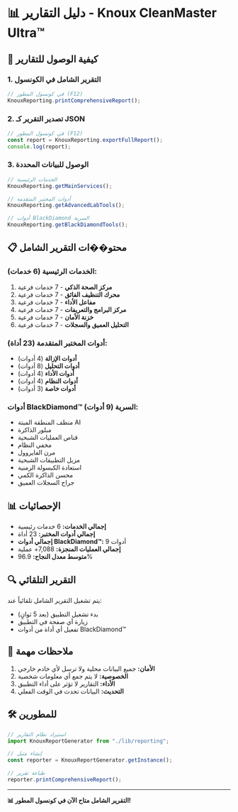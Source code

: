 # 📊 دليل التقارير - Knoux CleanMaster Ultra™

## 🚀 كيفية الوصول للتقارير

### 1. التقرير الشامل في الكونسول

```javascript
// في كونسول المطور (F12)
KnouxReporting.printComprehensiveReport();
```

### 2. تصدير التقرير كـ JSON

```javascript
// في كونسول المطور (F12)
const report = KnouxReporting.exportFullReport();
console.log(report);
```

### 3. الوصول للبيانات المحددة

```javascript
// الخدمات الرئيسية
KnouxReporting.getMainServices();

// أدوات المختبر المتقدمة
KnouxReporting.getAdvancedLabTools();

// أدوات BlackDiamond السرية
KnouxReporting.getBlackDiamondTools();
```

## 📋 محتو��ات التقرير الشامل

### الخدمات الرئيسية (6 خدمات):

1. **مركز الصحة الذكي** - 7 خدمات فرعية
2. **محرك التنظيف الفائق** - 7 خدمات فرعية
3. **مفاعل الأداء** - 7 خدمات فرعية
4. **مركز البرامج والتعريفات** - 7 خدمات فرعية
5. **خزنة الأمان** - 7 خدمات فرعية
6. **التحليل العميق والسجلات** - 7 خدمات فرعية

### أدوات المختبر المتقدمة (23 أداة):

- **أدوات الإزالة** (4 أدوات)
- **أدوات التحليل** (8 أدوات)
- **أدوات الأداء** (4 أدوات)
- **أدوات النظام** (4 أدوات)
- **أدوات خاصة** (3 أدوات)

### أدوات BlackDiamond™ السرية (9 أدوات):

- منظف المنطقة الميتة AI
- مبلور الذاكرة
- قناص العمليات الشبحية
- مخفي النظام
- مرن الفايروول
- مزيل التطبيقات الشبحية
- استعادة الكبسولة الزمنية
- محسن الذاكرة الكمي
- جراح السجلات العميق

## 📊 الإحصائيات

- **إجمالي الخدمات:** 6 خدمات رئيسية
- **إجمالي أدوات المختبر:** 23 أداة
- **إجمالي أدوات BlackDiamond™:** 9 أدوات
- **إجمالي العمليات المنجزة:** 7,088+ عملية
- **متوسط معدل النجاح:** 96.9%

## 🔍 التقرير التلقائي

يتم تشغيل التقرير الشامل تلقائياً عند:

- بدء تشغيل التطبيق (بعد 5 ثوانٍ)
- زيارة أي صفحة في التطبيق
- تفعيل أي أداة من أدوات BlackDiamond™

## 📝 ملاحظات مهمة

1. **الأمان:** جميع البيانات محلية ولا ترسل لأي خادم خارجي
2. **الخصوصية:** لا يتم جمع أي معلومات شخصية
3. **الأداء:** التقارير لا تؤثر على أداء التطبيق
4. **التحديث:** البيانات تحدث في الوقت الفعلي

## 🛠️ للمطورين

```typescript
// استيراد نظام التقارير
import KnouxReportGenerator from "./lib/reporting";

// إنشاء مثيل
const reporter = KnouxReportGenerator.getInstance();

// طباعة تقرير
reporter.printComprehensiveReport();
```

---

**📊 التقرير الشامل متاح الآن في كونسول المطور!**
